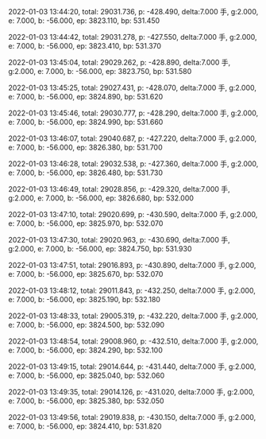 2022-01-03 13:44:20, total: 29031.736, p: -428.490, delta:7.000 手, g:2.000, e: 7.000, b: -56.000, ep: 3823.110, bp: 531.450

2022-01-03 13:44:42, total: 29031.278, p: -427.550, delta:7.000 手, g:2.000, e: 7.000, b: -56.000, ep: 3823.410, bp: 531.370

2022-01-03 13:45:04, total: 29029.262, p: -428.890, delta:7.000 手, g:2.000, e: 7.000, b: -56.000, ep: 3823.750, bp: 531.580

2022-01-03 13:45:25, total: 29027.431, p: -428.070, delta:7.000 手, g:2.000, e: 7.000, b: -56.000, ep: 3824.890, bp: 531.620

2022-01-03 13:45:46, total: 29030.777, p: -428.290, delta:7.000 手, g:2.000, e: 7.000, b: -56.000, ep: 3824.990, bp: 531.660

2022-01-03 13:46:07, total: 29040.687, p: -427.220, delta:7.000 手, g:2.000, e: 7.000, b: -56.000, ep: 3826.380, bp: 531.700

2022-01-03 13:46:28, total: 29032.538, p: -427.360, delta:7.000 手, g:2.000, e: 7.000, b: -56.000, ep: 3826.480, bp: 531.730

2022-01-03 13:46:49, total: 29028.856, p: -429.320, delta:7.000 手, g:2.000, e: 7.000, b: -56.000, ep: 3826.680, bp: 532.000

2022-01-03 13:47:10, total: 29020.699, p: -430.590, delta:7.000 手, g:2.000, e: 7.000, b: -56.000, ep: 3825.970, bp: 532.070

2022-01-03 13:47:30, total: 29020.963, p: -430.690, delta:7.000 手, g:2.000, e: 7.000, b: -56.000, ep: 3824.750, bp: 531.930

2022-01-03 13:47:51, total: 29016.893, p: -430.890, delta:7.000 手, g:2.000, e: 7.000, b: -56.000, ep: 3825.670, bp: 532.070

2022-01-03 13:48:12, total: 29011.843, p: -432.250, delta:7.000 手, g:2.000, e: 7.000, b: -56.000, ep: 3825.190, bp: 532.180

2022-01-03 13:48:33, total: 29005.319, p: -432.220, delta:7.000 手, g:2.000, e: 7.000, b: -56.000, ep: 3824.500, bp: 532.090

2022-01-03 13:48:54, total: 29008.960, p: -432.510, delta:7.000 手, g:2.000, e: 7.000, b: -56.000, ep: 3824.290, bp: 532.100

2022-01-03 13:49:15, total: 29014.644, p: -431.440, delta:7.000 手, g:2.000, e: 7.000, b: -56.000, ep: 3825.040, bp: 532.060

2022-01-03 13:49:35, total: 29014.126, p: -431.020, delta:7.000 手, g:2.000, e: 7.000, b: -56.000, ep: 3825.380, bp: 532.050

2022-01-03 13:49:56, total: 29019.838, p: -430.150, delta:7.000 手, g:2.000, e: 7.000, b: -56.000, ep: 3824.410, bp: 531.820